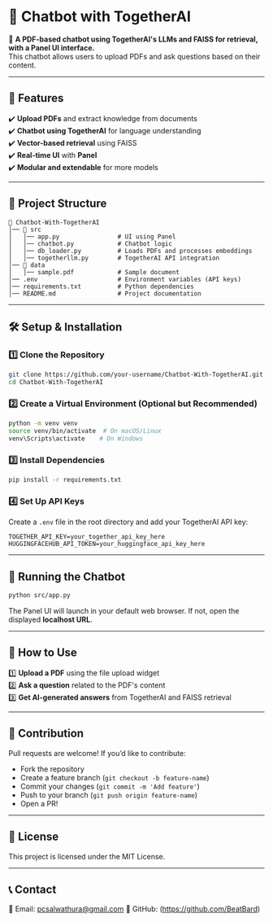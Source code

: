 # 📌 Chatbot with TogetherAI

🚀 **A PDF-based chatbot using TogetherAI's LLMs and FAISS for retrieval, with a Panel UI interface.**  
This chatbot allows users to upload PDFs and ask questions based on their content.

---

## **🔧 Features**
✔️ **Upload PDFs** and extract knowledge from documents  
✔️ **Chatbot using TogetherAI** for language understanding  
✔️ **Vector-based retrieval** using FAISS  
✔️ **Real-time UI** with **Panel**  
✔️ **Modular and extendable** for more models  

---

## **📂 Project Structure**
```
📂 Chatbot-With-TogetherAI
│── 📂 src
│   │── app.py                # UI using Panel
│   │── chatbot.py            # Chatbot logic
│   │── db_loader.py          # Loads PDFs and processes embeddings
│   │── togetherllm.py        # TogetherAI API integration
│── 📂 data
│   │── sample.pdf            # Sample document
│── .env                      # Environment variables (API keys)
│── requirements.txt          # Python dependencies
│── README.md                 # Project documentation
```

---

## **🛠 Setup & Installation**
### **1️⃣ Clone the Repository**
```bash
git clone https://github.com/your-username/Chatbot-With-TogetherAI.git
cd Chatbot-With-TogetherAI
```

### **2️⃣ Create a Virtual Environment (Optional but Recommended)**
```bash
python -m venv venv
source venv/bin/activate  # On macOS/Linux
venv\Scripts\activate    # On Windows
```

### **3️⃣ Install Dependencies**
```bash
pip install -r requirements.txt
```

### **4️⃣ Set Up API Keys**
Create a `.env` file in the root directory and add your TogetherAI API key:
```
TOGETHER_API_KEY=your_together_api_key_here
HUGGINGFACEHUB_API_TOKEN=your_huggingface_api_key_here
```

---

## **🚀 Running the Chatbot**
```bash
python src/app.py
```

The Panel UI will launch in your default web browser. If not, open the displayed **localhost URL**.

---

## **📝 How to Use**
1️⃣ **Upload a PDF** using the file upload widget  
2️⃣ **Ask a question** related to the PDF's content  
3️⃣ **Get AI-generated answers** from TogetherAI and FAISS retrieval  

---

## **📌 Contribution**
Pull requests are welcome! If you’d like to contribute:
- Fork the repository
- Create a feature branch (`git checkout -b feature-name`)
- Commit your changes (`git commit -m 'Add feature'`)
- Push to your branch (`git push origin feature-name`)
- Open a PR!

---

## **📜 License**
This project is licensed under the MIT License.

---

## **📞 Contact**
📧 Email: pcsalwathura@gmail.com 
🐙 GitHub: (https://github.com/BeatBard)  

